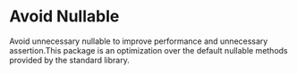 # Avoid Nullable

Avoid unnecessary nullable to improve performance and unnecessary assertion.This package is an optimization over the default nullable methods provided by the standard library.
